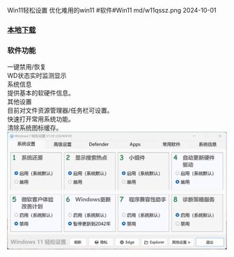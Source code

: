 Win11轻松设置
优化难用的win11
#软件#Win11
md/w11qssz.png
2024-10-01
### [本地下载](https://rr.855955.xyz/Win11轻松设置.zip)
### 软件功能
一键禁用/恢复  
WD状态实时监测显示  
系统信息  
提供基本的软硬件信息。  
其他设置  
目前对文件资源管理器/任务栏可设置。  
快速打开常用系统功能。  
清除系统图标缓存。  
![](w11qssz.png)